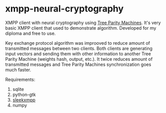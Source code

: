 xmpp-neural-cryptography
========================

XMPP client with neural cryptography using [Tree Parity Machines](http://en.wikipedia.org/wiki/Neural_cryptography). It's very basic XMPP client that used to demonstrate algorithm. Developed for my diploma and free to use.

Key exchange protocol algorithm was improoved to reduce amount of transmitted messages between two clients. Both clients are generating input vectors and sending them with other information to another Tree Parity Machine (weights hash, output, etc.). It twice reduces amount of transmitted messages and Tree Parity Machines synchronization goes much faster.

Requirements:

1. sqlite
2. python-gtk
3. [sleekxmpp](https://github.com/fritzy/SleekXMPP)
4. numpy
